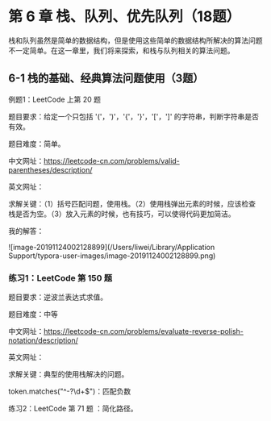 # 第 6 章 栈、队列、优先队列（18题）

栈和队列虽然是简单的数据结构，但是使用这些简单的数据结构所解决的算法问题不一定简单。在这一章里，我们将来探索，和栈与队列相关的算法问题。

##  6-1 栈的基础、经典算法问题使用（3题）

例题1：LeetCode 上第 20 题

题目要求：给定一个只包括 '('，')'，'{'，'}'，'['，']' 的字符串，判断字符串是否有效。

题目难度：简单。

中文网址：https://leetcode-cn.com/problems/valid-parentheses/description/

英文网址：

求解关键：（1）括号匹配问题，使用栈。（2）使用栈弹出元素的时候，应该检查栈是否为空。（3）放入元素的时候，也有技巧，可以使得代码更加简洁。

我的解答：

![image-20191124002128899](/Users/liwei/Library/Application Support/typora-user-images/image-20191124002128899.png)

### 练习1：LeetCode 第 150 题

题目要求：逆波兰表达式求值。

题目难度：中等

中文网址：https://leetcode-cn.com/problems/evaluate-reverse-polish-notation/description/

英文网址：

求解关键：典型的使用栈解决的问题。

token.matches("^-?\\d+$")：匹配负数

练习2：LeetCode 第 71 题 ：简化路径。